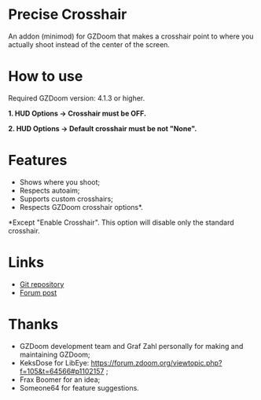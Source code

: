 # Precise Crosshair

An addon (minimod) for GZDoom that makes a crosshair point to where you
actually shoot instead of the center of the screen.

# How to use

Required GZDoom version: 4.1.3 or higher.

**1. HUD Options -> Crosshair must be OFF.**

**2. HUD Options -> Default crosshair must be not "None".**

# Features

* Shows where you shoot;
* Respects autoaim;
* Supports custom crosshairs;
* Respects GZDoom crosshair options*.

*Except "Enable Crosshair". This option will disable only the standard crosshair.

# Links

* [Git repository](https://github.com/mmaulwurff/precise-crosshair)
* [Forum post](https://forum.zdoom.org/viewtopic.php?f=43&t=64788#p1104858)

# Thanks

* GZDoom development team and Graf Zahl personally for making and maintaining
  GZDoom;
* KeksDose for LibEye: https://forum.zdoom.org/viewtopic.php?f=105&t=64566#p1102157 ;
* Frax Boomer for an idea;
* Someone64 for feature suggestions.
